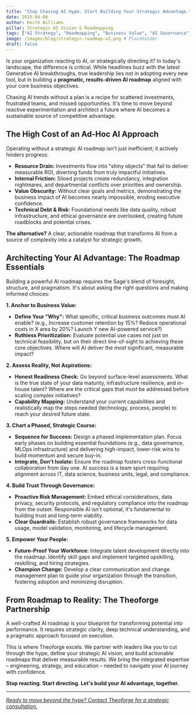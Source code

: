 ```yaml
---
title: "Stop Chasing AI Hype. Start Building Your Strategic Advantage."
date: 2025-04-06
author: Keith Williams
pillar: Strategic AI Vision & Roadmapping
tags: ["AI Strategy", "Roadmapping", "Business Value", "AI Governance", "Competitive Advantage", "Leadership"]
image: /images/blog/strategic-roadmap-v2.png # Placeholder
draft: false
---
```


Is your organization reacting to AI, or strategically directing it? In today's landscape, the difference is critical. While headlines buzz with the latest Generative AI breakthroughs, true leadership lies not in adopting every new tool, but in building a **pragmatic, results-driven AI roadmap** aligned with your core business objectives.

Chasing AI trends without a plan is a recipe for scattered investments, frustrated teams, and missed opportunities. It's time to move beyond reactive experimentation and architect a future where AI becomes a sustainable source of competitive advantage.

## The High Cost of an Ad-Hoc AI Approach

Operating without a strategic AI roadmap isn't just inefficient; it actively hinders progress:

*   **Resource Drain:** Investments flow into "shiny objects" that fail to deliver measurable ROI, diverting funds from truly impactful initiatives.
*   **Internal Friction:** Siloed projects create redundancy, integration nightmares, and departmental conflicts over priorities and ownership.
*   **Value Obscurity:** Without clear goals and metrics, demonstrating the business impact of AI becomes nearly impossible, eroding executive confidence.
*   **Technical Debt & Risk:** Foundational needs like data quality, robust infrastructure, and ethical governance are overlooked, creating future roadblocks and potential crises.

**The alternative?** A clear, actionable roadmap that transforms AI from a source of complexity into a catalyst for strategic growth.

## Architecting Your AI Advantage: The Roadmap Essentials

Building a powerful AI roadmap requires the Sage's blend of foresight, structure, and pragmatism. It's about asking the right questions and making informed choices:

**1. Anchor to Business Value:**
*   **Define Your "Why":** What specific, critical business outcomes must AI enable? (e.g., Increase customer retention by 15%? Reduce operational costs in X area by 20%? Launch Y new AI-powered service?)
*   **Ruthless Prioritization:** Evaluate potential use cases not just on technical feasibility, but on their direct line-of-sight to achieving these core objectives. Where will AI deliver the *most* significant, measurable impact?

**2. Assess Reality, Not Aspirations:**
*   **Honest Readiness Check:** Go beyond surface-level assessments. What is the true state of your data maturity, infrastructure resilience, and in-house talent? Where are the critical gaps that *must* be addressed before scaling complex initiatives?
*   **Capability Mapping:** Understand your current capabilities and realistically map the steps needed (technology, process, people) to reach your desired future state.

**3. Chart a Phased, Strategic Course:**
*   **Sequence for Success:** Design a phased implementation plan. Focus early phases on building essential foundations (e.g., data governance, MLOps infrastructure) and delivering high-impact, lower-risk wins to build momentum and secure buy-in.
*   **Integrate, Don't Isolate:** Ensure the roadmap fosters cross-functional collaboration from day one. AI success is a team sport requiring alignment across IT, data science, business units, legal, and compliance.

**4. Build Trust Through Governance:**
*   **Proactive Risk Management:** Embed ethical considerations, data privacy, security protocols, and regulatory compliance into the roadmap from the outset. Responsible AI isn't optional; it's fundamental to building trust and long-term viability.
*   **Clear Guardrails:** Establish robust governance frameworks for data usage, model validation, monitoring, and lifecycle management.

**5. Empower Your People:**
*   **Future-Proof Your Workforce:** Integrate talent development directly into the roadmap. Identify skill gaps and implement targeted upskilling, reskilling, and hiring strategies.
*   **Champion Change:** Develop a clear communication and change management plan to guide your organization through the transition, fostering adoption and minimizing disruption.

## From Roadmap to Reality: The Theoforge Partnership

A well-crafted AI roadmap is your blueprint for transforming potential into performance. It requires strategic clarity, deep technical understanding, and a pragmatic approach focused on execution.

This is where Theoforge excels. We partner with leaders like you to cut through the hype, define your strategic AI vision, and build actionable roadmaps that deliver measurable results. We bring the integrated expertise – engineering, strategy, and education – needed to navigate your AI journey with confidence.

**Stop reacting. Start directing. Let's build your AI advantage, together.**

---

*[Ready to move beyond the hype? Contact Theoforge for a strategic consultation.](/contact)*
